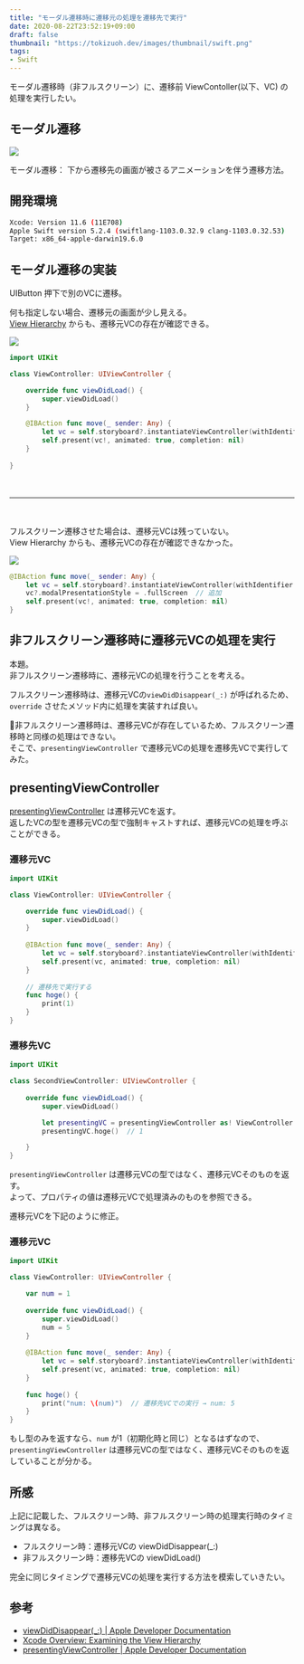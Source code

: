 ```yaml
---
title: "モーダル遷移時に遷移元の処理を遷移先で実行"
date: 2020-08-22T23:52:19+09:00
draft: false
thumbnail: "https://tokizuoh.dev/images/thumbnail/swift.png"
tags:
- Swift
---
```

  
モーダル遷移時（非フルスクリーン）に、遷移前 ViewContoller(以下、VC) の処理を実行したい。  
  
<!--more-->  
  
## モーダル遷移  
  
![](./g1.gif)  
  
モーダル遷移： 下から遷移先の画面が被さるアニメーションを伴う遷移方法。  
  
## 開発環境  
  
```bash
Xcode: Version 11.6 (11E708)  
Apple Swift version 5.2.4 (swiftlang-1103.0.32.9 clang-1103.0.32.53)
Target: x86_64-apple-darwin19.6.0
```
  
## モーダル遷移の実装  
  
UIButton 押下で別のVCに遷移。  
  
何も指定しない場合、遷移元の画面が少し見える。  
[View Hierarchy](https://developer.apple.com/library/archive/documentation/ToolsLanguages/Conceptual/Xcode_Overview/ExaminingtheViewHierarchy.html) からも、遷移元VCの存在が確認できる。  
  
![](./1.png)  
  
```swift
import UIKit

class ViewController: UIViewController {

    override func viewDidLoad() {
        super.viewDidLoad()
    }

    @IBAction func move(_ sender: Any) {
        let vc = self.storyboard?.instantiateViewController(withIdentifier: "second")
        self.present(vc!, animated: true, completion: nil)
    }
    
}
```
  
　
  
--- 
  
　
  
フルスクリーン遷移させた場合は、遷移元VCは残っていない。  
View Hierarchy からも、遷移元VCの存在が確認できなかった。  
  
![](./2.png)  
  
```swift
@IBAction func move(_ sender: Any) {
    let vc = self.storyboard?.instantiateViewController(withIdentifier: "second")
    vc?.modalPresentationStyle = .fullScreen  // 追加
    self.present(vc!, animated: true, completion: nil)
}
```
  
## 非フルスクリーン遷移時に遷移元VCの処理を実行  
本題。  
非フルスクリーン遷移時に、遷移元VCの処理を行うことを考える。  
  
フルスクリーン遷移時は、遷移元VCの`viewDidDisappear(_:)` が呼ばれるため、 `override` させたメソッド内に処理を実装すれば良い。  
  
非フルスクリーン遷移時は、遷移元VCが存在しているため、フルスクリーン遷移時と同様の処理はできない。  
そこで、`presentingViewController` で遷移元VCの処理を遷移先VCで実行してみた。  

## presentingViewController  
[presentingViewController](https://developer.apple.com/documentation/uikit/uiviewcontroller/1621430-presentingviewcontroller) は遷移元VCを返す。  
返したVCの型を遷移元VCの型で強制キャストすれば、遷移元VCの処理を呼ぶことができる。  
  
### 遷移元VC  
  
```swift:a.swift
import UIKit

class ViewController: UIViewController {

    override func viewDidLoad() {
        super.viewDidLoad()
    }
    
    @IBAction func move(_ sender: Any) {
        let vc = self.storyboard?.instantiateViewController(withIdentifier: "second") as! SecondViewController
        self.present(vc, animated: true, completion: nil)
    }
    
    // 遷移先で実行する
    func hoge() {
        print(1)
    }
}
```
  
### 遷移先VC 
  
```swift
import UIKit

class SecondViewController: UIViewController {
    
    override func viewDidLoad() {
        super.viewDidLoad()

        let presentingVC = presentingViewController as! ViewController
        presentingVC.hoge()  // 1

    }
}
```
  
`presentingViewController` は遷移元VCの型ではなく、遷移元VCそのものを返す。  
よって、プロパティの値は遷移元VCで処理済みのものを参照できる。  
  
遷移元VCを下記のように修正。  

### 遷移元VC  
  
```swift
import UIKit

class ViewController: UIViewController {

    var num = 1
    
    override func viewDidLoad() {
        super.viewDidLoad()
        num = 5
    }
    
    @IBAction func move(_ sender: Any) {
        let vc = self.storyboard?.instantiateViewController(withIdentifier: "second") as! SecondViewController
        self.present(vc, animated: true, completion: nil)
    }
    
    func hoge() {
        print("num: \(num)")  // 遷移先VCでの実行 → num: 5
    }
}

```
  
もし型のみを返すなら、`num` が1（初期化時と同じ）となるはずなので、`presentingViewController` は遷移元VCの型ではなく、遷移元VCそのものを返していることが分かる。  
  
## 所感  
上記に記載した、フルスクリーン時、非フルスクリーン時の処理実行時のタイミングは異なる。  
  
- フルスクリーン時：遷移元VCの viewDidDisappear(_:)  
- 非フルスクリーン時：遷移先VCの viewDidLoad()  
  
完全に同じタイミングで遷移元VCの処理を実行する方法を模索していきたい。  
  
## 参考  
  
- [viewDidDisappear(_:) | Apple Developer Documentation](https://developer.apple.com/documentation/uikit/uiviewcontroller/1621477-viewdiddisappear)  
- [Xcode Overview: Examining the View Hierarchy](https://developer.apple.com/library/archive/documentation/ToolsLanguages/Conceptual/Xcode_Overview/ExaminingtheViewHierarchy.html)  
- [presentingViewController | Apple Developer Documentation](https://developer.apple.com/documentation/uikit/uiviewcontroller/1621430-presentingviewcontroller)  